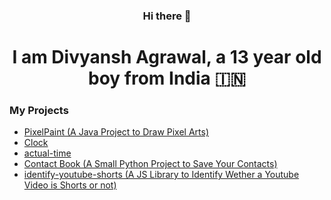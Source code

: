 <h3 align="center"> Hi there 👋</h1>

<h1 align="center" > I am Divyansh Agrawal, a 13 year old boy from India 🇮🇳</h1>

### My Projects
- [PixelPaint (A Java Project to Draw Pixel Arts)](https://github.com/DivyanshByte/PixelPaint)
- [Clock](https://github.com/DivyanshByte/Clock)
- [actual-time](https://github.com/DivyanshByte/actual-time)
- [Contact Book (A Small Python Project to Save Your Contacts)](https://github.com/DivyanshByte/Contact_Book)
- [identify-youtube-shorts (A JS Library to Identify Wether a Youtube Video is Shorts or not)](https://github.com/DivyanshByte#:~:text=identify%2Dyoutube%2Dshorts)
